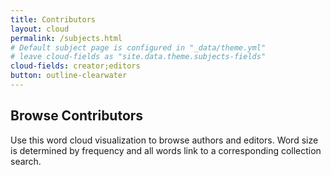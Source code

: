 ```yaml
---
title: Contributors
layout: cloud
permalink: /subjects.html
# Default subject page is configured in "_data/theme.yml"
# leave cloud-fields as "site.data.theme.subjects-fields"
cloud-fields: creator;editors
button: outline-clearwater
---
```


## Browse Contributors

Use this word cloud visualization to browse authors and editors.
Word size is determined by frequency and all words link to a corresponding collection search.
